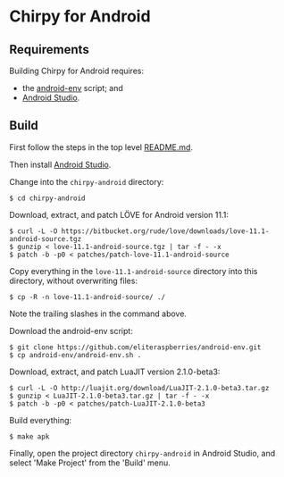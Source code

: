 # Chirpy for Android

## Requirements

Building Chirpy for Android requires:

  - the [android-env][] script; and
  - [Android Studio][].


## Build

First follow the steps in the top level [README.md](README.md).

Then install [Android Studio][].

Change into the `chirpy-android` directory:

    $ cd chirpy-android

Download, extract, and patch LÖVE for Android version 11.1:

    $ curl -L -O https://bitbucket.org/rude/love/downloads/love-11.1-android-source.tgz
    $ gunzip < love-11.1-android-source.tgz | tar -f - -x
    $ patch -b -p0 < patches/patch-love-11.1-android-source

Copy everything in the `love-11.1-android-source` directory into this
directory, without overwriting files:

    $ cp -R -n love-11.1-android-source/ ./

Note the trailing slashes in the command above.

Download the android-env script:

    $ git clone https://github.com/eliteraspberries/android-env.git
    $ cp android-env/android-env.sh .

Download, extract, and patch LuaJIT version 2.1.0-beta3:

    $ curl -L -O http://luajit.org/download/LuaJIT-2.1.0-beta3.tar.gz
    $ gunzip < LuaJIT-2.1.0-beta3.tar.gz | tar -f - -x
    $ patch -b -p0 < patches/patch-LuaJIT-2.1.0-beta3

Build everything:

    $ make apk

Finally, open the project directory `chirpy-android` in Android Studio,
and select 'Make Project' from the 'Build' menu.


[Android Studio]: <https://developer.android.com/studio/>
[android-env]: <https://github.com/eliteraspberries/android-env>
